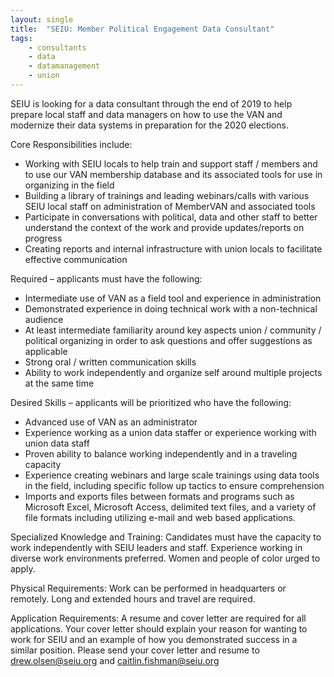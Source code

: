```yaml
---
layout: single
title:  "SEIU: Member Political Engagement Data Consultant"
tags: 
    - consultants
    - data
    - datamanagement
    - union
---
```


SEIU is looking for a data consultant through the end of 2019 to help prepare local staff and data
managers on how to use the VAN and modernize their data systems in preparation for the 2020
elections.


Core Responsibilities include:
* Working with SEIU locals to help train and support staff / members and to use our VAN membership database and its associated tools for use in organizing in the field
* Building a library of trainings and leading webinars/calls with various SEIU local staff on administration of MemberVAN and associated tools
* Participate in conversations with political, data and other staff to better understand the context of the work and provide updates/reports on progress
* Creating reports and internal infrastructure with union locals to facilitate effective communication


Required – applicants must have the following:
* Intermediate use of VAN as a field tool and experience in administration
* Demonstrated experience in doing technical work with a non-technical audience
* At least intermediate familiarity around key aspects union / community / political organizing in order to ask questions and offer suggestions as applicable
* Strong oral / written communication skills
* Ability to work independently and organize self around multiple projects at the same time


Desired Skills – applicants will be prioritized who have the following:
* Advanced use of VAN as an administrator
* Experience working as a union data staffer or experience working with union data staff
* Proven ability to balance working independently and in a traveling capacity
* Experience creating webinars and large scale trainings using data tools in the field, including specific follow up tactics to ensure comprehension
* Imports and exports files between formats and programs such as Microsoft Excel, Microsoft Access, delimited text files, and a variety of file formats including utilizing e-mail and web based applications.


Specialized Knowledge and Training:
Candidates must have the capacity to work independently with SEIU leaders and staff. Experience working in diverse work environments preferred. Women and people of color urged to apply.


Physical Requirements:
Work can be performed in headquarters or remotely. Long and extended hours and travel are required.


Application Requirements:
A resume and cover letter are required for all applications. Your cover letter should explain your reason for wanting to work for SEIU and an example of how you demonstrated success in a similar position. Please send your cover letter and resume to drew.olsen@seiu.org and caitlin.fishman@seiu.org
